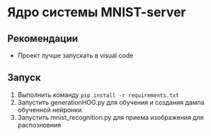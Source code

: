 # Ядро системы MNIST-server
## Рекомендации
* Проект лучше запускать в visual code

## Запуск
1. Выполнить команду ```pip install -r requirements.txt```
2. Запустить generationHOG.py для обучения и создания дампа обученной нейронки
3. Запустить mnist_recognition.py для приема изображения для распозновния

